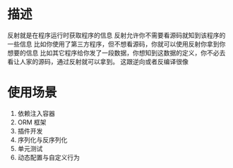 # 描述

反射就是在程序运行时获取程序的信息
反射允许你不需要看源码就知到该程序的一些信息
比如你使用了第三方程序，但不想看源码，你就可以使用反射你拿到你想要的信息
比如其它程序给你发了一段数据，你想知到这数据的定义，你不必去看让人家的源码，通过反射就可以拿到。
这跟逆向或者反编译很像

# 使用场景

1. 依赖注入容器
2. ORM 框架
3. 插件开发
4. 序列化与反序列化
5. 单元测试
6. 动态配置与自定义行为

